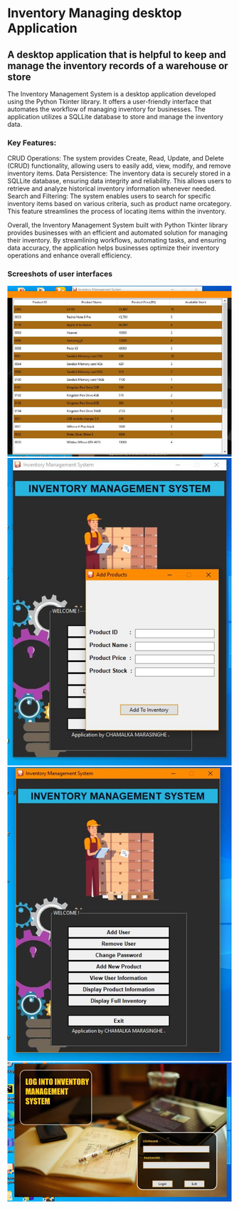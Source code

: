 # Inventory Managing desktop Application
## A desktop application that is helpful to keep and manage the inventory records of a warehouse or store

The Inventory Management System is a desktop application developed using the Python Tkinter library. It offers a user-friendly interface that automates the workflow of managing inventory for businesses. The application utilizes a SQLLite database to store and manage the inventory data.

### Key Features:

CRUD Operations: The system provides Create, Read, Update, and Delete (CRUD) functionality, allowing users to easily add, view, modify, and remove inventory items.
Data Persistence: The inventory data is securely stored in a SQLLite database, ensuring data integrity and reliability. This allows users to retrieve and analyze historical inventory information whenever needed.
Search and Filtering: The system enables users to search for specific inventory items based on various criteria, such as product name orcategory. This feature streamlines the process of locating items within the inventory.

Overall, the Inventory Management System built with Python Tkinter library provides businesses with an efficient and automated solution for managing their inventory. By streamlining workflows, automating tasks, and ensuring data accuracy, the application helps businesses optimize their inventory operations and enhance overall efficiency.

### Screeshots of user interfaces
![screensot 1](https://github.com/chamalkaMarasinghe/Python-Tkinter-dekstop-application/blob/main/1657479939256.jpg)
![screensot 2](https://github.com/chamalkaMarasinghe/Python-Tkinter-dekstop-application/blob/main/1657479940360.jpg)
![screensot 3](https://github.com/chamalkaMarasinghe/Python-Tkinter-dekstop-application/blob/main/1657479940702.jpg)
![screensot 4](https://github.com/chamalkaMarasinghe/Python-Tkinter-dekstop-application/blob/main/1657479943143.jpg)

